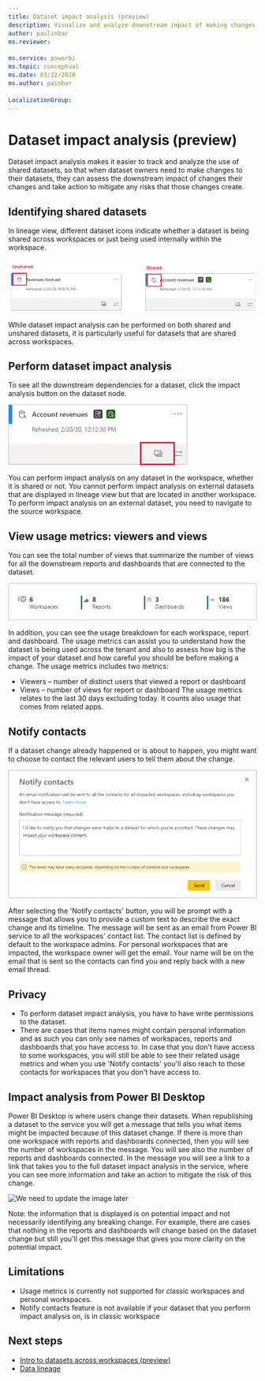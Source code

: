 ```yaml
---
title: Dataset impact analysis (preview)
description: Visualize and analyze downstream impact of making changes to datasets.
author: paulinbar
ms.reviewer: 

ms.service: powerbi
ms.topic: conceptual
ms.date: 03/22/2020
ms.author: painbar

LocalizationGroup: 
---
```

# Dataset impact analysis (preview)

Dataset impact analysis makes it easier to track and analyze the use of shared datasets, so that when dataset owners need to make changes to their datasets, they can assess the downstream impact of changes their changes and take action to mitigate any risks that those changes create.

## Identifying shared datasets

In lineage view, different dataset icons indicate whether a dataset is being shared across workspaces or just being used internally within the workspace.

![Shared and unshared dataset icons](media/service-dataset-impact-analysis/shared-unshared-icon.png)

While dataset impact analysis can be performed on both shared and unshared datasets, it is particularly useful for datasets that are shared across workspaces. 

## Perform dataset impact analysis

To see all the downstream dependencies for a dataset, click the impact analysis button on the dataset node.

![Dataset impact analysis button](media/service-dataset-impact-analysis/open-analysis-pane-button.png)

You can perform impact analysis on any dataset in the workspace, whether it is shared or not. You cannot perform impact analysis on external datasets that are displayed in lineage view but that are located in another workspace. To perform impact analysis on an external dataset, you need to navigate to the source workspace.

## View usage metrics: viewers and views

You can see the total number of views that summarize the number of views for all the downstream reports and dashboards that are connected to the dataset.

![Dataset impact analysis summary](media/service-dataset-impact-analysis/summary.png)

In addition, you can see the usage breakdown for each workspace, report and dashboard. The usage metrics can assist you to understand how the dataset is being used across the tenant and also to assess how big is the impact of your dataset and how careful you should be before making a change. 
The usage metrics includes two metrics: 
* Viewers – number of distinct users that viewed a report or dashboard 
* Views – number of views for report or dashboard
The usage metrics relates to the last 30 days excluding today.
It counts also usage that comes from related apps.


## Notify contacts

If a dataset change already happened or is about to happen, you might want to choose to contact the relevant users to tell them about the change.

![Image placeholder](media/service-dataset-impact-analysis/notify-contacts-dialog.png)

After selecting the 'Notify contacts' button, you will be prompt with a message that allows you to provide a custom text to describe the exact change and its timeline. 
The message will be sent as an email from Power BI service to all the workspaces' contact list. The contact list is defined by default to the workspace admins. For personal workspaces that are impacted, the workspace owner will get the email. 
Your name will be on the email that is sent so the contacts can find you and reply back with a new email thread. 

## Privacy

* To perform dataset impact analysis, you have to have write permissions to the dataset.
* There are cases that items names might contain personal information and as such you can only see names of workspaces, reports and dashboards that you have access to. In case that you don't have access to some workspaces, you will still be able to see their related usage metrics and when you use 'Notify contacts' you'll also reach to those contacts for workspaces that you don't have access to.

## Impact analysis from Power BI Desktop

Power BI Desktop is where users change their datasets. When republishing a dataset to the service you will get a message that tells you what items might be impacted because of this dataset change. If there is more than one workspace with reports and dashboards connected, then you will see the number of workspaces in the message. You will see also the number of reports and dashboards connected. 
In the message you will see a link to a link that takes you to the full dataset impact analysis in the service, where you can see more information and take an action to mitigate the risk of this change. 

![We need to update the image later]()

Note: the information that is displayed is on potential impact and not necessarily identifying any breaking change. For example, there are cases that nothing in the reports and dashboards will change based on the dataset change but still you'll get this message that gives you more clarity on the potential impact.

## Limitations

* Usage metrics is currently not supported for classic workspaces and personal workspaces.
* Notify contacts feature is not available if your dataset that you perform impact analysis on, is in classic workspace

## Next steps

* [Intro to datasets across workspaces (preview)](../service-datasets-across-workspaces.md)
* [Data lineage](service-data-lineage.md)
